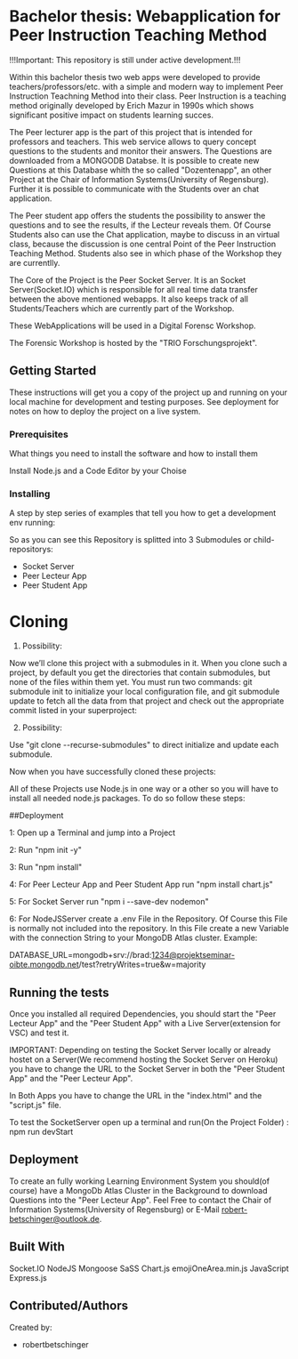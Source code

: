 # Bachelor thesis: Webapplication for Peer Instruction Teaching Method

!!!Important: This repository is still under active development.!!!

Within this bachelor thesis  two web apps were developed to provide teachers/professors/etc. with a simple and modern way to implement Peer Instruction Teachning Method into their class. Peer Instruction is a teaching method originally developed by Erich Mazur in 1990s which shows significant positive impact on students learning succes.

The Peer lecturer app is the part of this project that is intended for professors and teachers. This web service allows to query concept questions to the students and monitor their answers. The Questions are downloaded from a MONGODB Databse. It is possible to create new Questions at this Database whith the so called "Dozentenapp", an other Project at the Chair of Information Systems(University of Regensburg). Further it is possible to communicate with the Students over an chat application.

The Peer student app offers the students the possibility to answer the questions and to see the results, if the Lecteur reveals them. Of Course Students also can use the Chat application, maybe to discuss in an virtual class, because the discussion is one central Point of the Peer Instruction Teaching Method. Students also see in which phase of the Workshop they are currentlly.

The Core of the Project is the Peer Socket Server. It is an Socket Server(Socket.IO) which is responsible for all real time data transfer between the above mentioned webapps. It also keeps track of all Students/Teachers which are currently part of the Workshop.

These WebApplications will be used in a Digital Forensc Workshop.

The Forensic Workshop is hosted by the "TRIO Forschungsprojekt".


## Getting Started

These instructions will get you a copy of the project up and running on your local machine for development and testing purposes. See deployment for notes on how to deploy the project on a live system.

### Prerequisites

What things you need to install the software and how to install them

Install Node.js and a Code Editor by your Choise

### Installing

A step by step series of examples that tell you how to get a development env running:

So as you can see this Repository is splitted into 3 Submodules or child-repositorys:
- Socket Server
- Peer Lecteur App
- Peer Student App

# Cloning
1. Possibility:

Now we’ll clone this project with a submodules in it. When you clone such a project, by default you get the directories that contain submodules, but none of the files within them yet.
You must run two commands: git submodule init to initialize your local configuration file, and git submodule update to fetch all the data from that project and check out the appropriate commit listed in your superproject:

2. Possibility:

Use "git clone --recurse-submodules" to direct initialize and update each submodule.


Now when you have successfully cloned these projects:

All of these Projects use Node.js in one way or a other so you will have to install all needed node.js packages. To do so follow these steps:

##Deployment

1: Open up a Terminal and jump into a Project

2: Run "npm init -y"

3: Run "npm install"

4: For Peer Lecteur App and Peer Student App run "npm install chart.js"

5: For Socket Server run "npm i --save-dev nodemon"

6: For NodeJSServer create a .env File in the Repository. Of Course this File is normally not included into the repository.
   In this File create a new Variable with the connection String to your MongoDB Atlas cluster.
   Example:
   
  DATABASE_URL=mongodb+srv://brad:1234@projektseminar-oibte.mongodb.net/test?retryWrites=true&w=majority

## Running the tests

Once you installed all required Dependencies, you should start the "Peer Lecteur App" and the "Peer Student App" with a Live Server(extension for VSC) and test it. 

IMPORTANT: Depending on testing the Socket Server locally or already hostet on a Server(We recommend hosting the Socket Server on Heroku) you have to change the URL to the Socket Server in both the "Peer Student App" and the "Peer Lecteur App".

In Both Apps you have to change the URL in the "index.html" and the "script.js" file.

To test the SocketServer open up a terminal and run(On the Project Folder) : npm run devStart


## Deployment

To create an fully working Learning Environment System you should(of course) have a MongoDb Atlas Cluster in the Background to download Questions into the "Peer Lecteur App". Feel Free to contact the Chair of Information Systems(University of Regensburg) or E-Mail robert-betschinger@outlook.de.

## Built With

Socket.IO
NodeJS
Mongoose
SaSS
Chart.js
emojiOneArea.min.js
JavaScript
Express.js

## Contributed/Authors

Created by:
 - robertbetschinger
